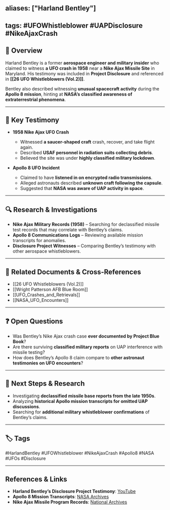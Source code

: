 ## aliases: ["Harland Bentley"]

## tags: #UFOWhistleblower #UAPDisclosure #NikeAjaxCrash

## 📌 Overview

Harland Bentley is a former **aerospace engineer and military insider** who claimed to witness **a UFO crash in 1958** near a **Nike Ajax Missile Site** in Maryland. His testimony was included in **Project Disclosure** and referenced in **[[26 UFO Whistleblowers (Vol.2)]]**.

Bentley also described witnessing **unusual spacecraft activity** during the **Apollo 8 mission**, hinting at **NASA’s classified awareness of extraterrestrial phenomena**.

---

## 📝 Key Testimony

- **1958 Nike Ajax UFO Crash**
    
    - Witnessed **a saucer-shaped craft** crash, recover, and take flight again.
    - Described **USAF personnel in radiation suits collecting debris**.
    - Believed the site was under **highly classified military lockdown**.
- **Apollo 8 UFO Incident**
    
    - Claimed to have **listened in on encrypted radio transmissions**.
    - Alleged astronauts described **unknown craft following the capsule**.
    - Suggested that **NASA was aware of UAP activity in space**.

---

## 🔍 Research & Investigations

- **Nike Ajax Military Records (1958)** – Searching for declassified missile test records that may correlate with Bentley’s claims.
- **Apollo 8 Communications Logs** – Reviewing available mission transcripts for anomalies.
- **Disclosure Project Witnesses** – Comparing Bentley’s testimony with other aerospace whistleblowers.

---

## 🔗 Related Documents & Cross-References

- [[26 UFO Whistleblowers (Vol.2)]]
- [[Wright Patterson AFB Blue Room]]
- [[UFO_Crashes_and_Retrievals]]
- [[NASA_UFO_Encounters]]

---

## ❓ Open Questions

- Was Bentley’s Nike Ajax crash case **ever documented by Project Blue Book**?
- Are there surviving **classified military reports** on UAP interference with missile testing?
- How does Bentley’s Apollo 8 claim compare to **other astronaut testimonies on UFO encounters**?

---

## 🔮 Next Steps & Research

- Investigating **declassified missile base reports from the late 1950s**.
- Analyzing **historical Apollo mission transcripts for omitted UAP discussions**.
- Searching for **additional military whistleblower confirmations** of Bentley’s claims.

---

## 🏷️ Tags

#HarlandBentley #UFOWhistleblower #NikeAjaxCrash #Apollo8 #NASA #UFOs #Disclosure

---

## **References & Links**

- **Harland Bentley’s Disclosure Project Testimony**: [YouTube](https://www.youtube.com/watch?v=oUqsU76GRq4)
- **Apollo 8 Mission Transcripts**: [NASA Archives](https://history.nasa.gov/afj/ap08fj/index.html)
- **Nike Ajax Missile Program Records**: [National Archives](https://www.archives.gov/research/military/air-force)